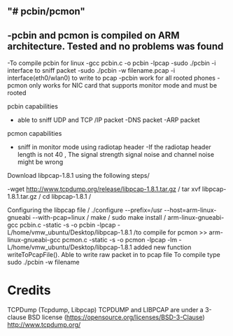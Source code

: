 "# pcbin/pcmon" 
-
-pcbin and pcmon is compiled on ARM architecture. Tested and no problems was found
-
-To compile pcbin for linux
-gcc pcbin.c -o pcbin -lpcap
-sudo ./pcbin -i interface to sniff packet 
-sudo  ./pcbin -w filename.pcap -i interface(eth0/wlan0) to write to pcap
-pcbin work for all rooted phones
-pcmon only works for NIC card that supports monitor mode and must be rooted

pcbin capabilities
- able to sniff UDP and TCP /IP packet 
-DNS packet
-ARP packet

pcmon capabilities
- sniff in monitor mode using radiotap header
-If the radiotap header length is not 40 , The signal strength signal noise and channel noise might be wrong 



Download libpcap-1.8.1  using the following steps/

-wget http://www.tcpdump.org/release/libpcap-1.8.1.tar.gz     /
tar xvf libpcap-1.8.1.tar.gz    /
cd libpcap-1.8.1   /

Configuring the libpcap file   /
 ./configure --prefix=/usr --host=arm-linux-gnueabi --with-pcap=linux   /
 make   /
 sudo make install  /
 arm-linux-gnueabi-gcc pcbin.c -static -s -o pcbin -lpcap -L/home/vmw_ubuntu/Desktop/libpcap-1.8.1
 /to compile for pcmon >> arm-linux-gnueabi-gcc pcmon.c -static -s -o pcmon -lpcap -lm -L/home/vmw_ubuntu/Desktop/libpcap-1.8.1
 added new function  writeToPcapFile(). Able to write raw packet in to pcap file
 To compile type sudo ./pcbin -w filename

  
# Credits
TCPDump (Tcpdump, Libpcap)
TCPDUMP and LIBPCAP are under a 3-clause BSD license (https://opensource.org/licenses/BSD-3-Clause)
http://www.tcpdump.org/ 
